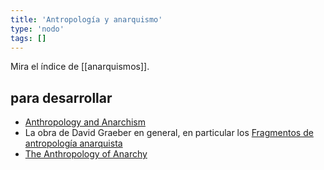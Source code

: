 ```yaml
---
title: 'Antropología y anarquismo'
type: 'nodo'
tags: []
---
```


Mira el índice de [[anarquismos]].

## para desarrollar

- [Anthropology and Anarchism](https://theanarchistlibrary.org/library/brian-morris-anthropology-and-anarchism)
- La obra de David Graeber en general, en particular los [Fragmentos de antropología anarquista](https://cabezasdetormenta.noblogs.org/files/2013/02/David-Graeber-Fragmentos-de-Antropologia-Anarquista.pdf)
- [The Anthropology of Anarchy ](https://www.researchgate.net/publication/265871071_The_Anthropology_of_Anarchy)